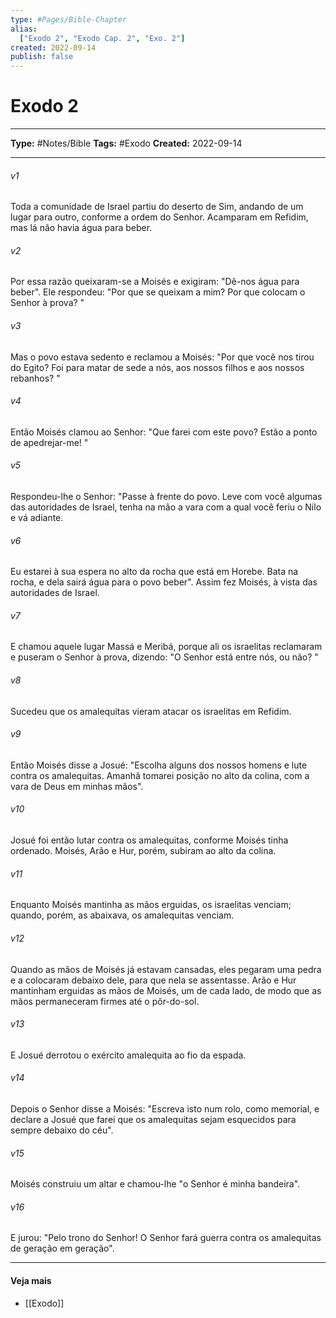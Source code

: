 ```yaml
---
type: #Pages/Bible-Chapter
alias:
  ["Exodo 2", "Exodo Cap. 2", "Exo. 2"]
created: 2022-09-14
publish: false
---
```


# Exodo 2

---

**Type:** #Notes/Bible
**Tags:** #Exodo
**Created:** 2022-09-14

---

###### v1
Toda a comunidade de Israel partiu do deserto de Sim, andando de um lugar para outro, conforme a ordem do Senhor. Acamparam em Refidim, mas lá não havia água para beber.
###### v2
Por essa razão queixaram-se a Moisés e exigiram: "Dê-nos água para beber". Ele respondeu: "Por que se queixam a mim? Por que colocam o Senhor à prova? "
###### v3
Mas o povo estava sedento e reclamou a Moisés: "Por que você nos tirou do Egito? Foi para matar de sede a nós, aos nossos filhos e aos nossos rebanhos? "
###### v4
Então Moisés clamou ao Senhor: "Que farei com este povo? Estão a ponto de apedrejar-me! "
###### v5
Respondeu-lhe o Senhor: "Passe à frente do povo. Leve com você algumas das autoridades de Israel, tenha na mão a vara com a qual você feriu o Nilo e vá adiante.
###### v6
Eu estarei à sua espera no alto da rocha que está em Horebe. Bata na rocha, e dela sairá água para o povo beber". Assim fez Moisés, à vista das autoridades de Israel.
###### v7
E chamou aquele lugar Massá e Meribá, porque ali os israelitas reclamaram e puseram o Senhor à prova, dizendo: "O Senhor está entre nós, ou não? "
###### v8
Sucedeu que os amalequitas vieram atacar os israelitas em Refidim.
###### v9
Então Moisés disse a Josué: "Escolha alguns dos nossos homens e lute contra os amalequitas. Amanhã tomarei posição no alto da colina, com a vara de Deus em minhas mãos".
###### v10
Josué foi então lutar contra os amalequitas, conforme Moisés tinha ordenado. Moisés, Arão e Hur, porém, subiram ao alto da colina.
###### v11
Enquanto Moisés mantinha as mãos erguidas, os israelitas venciam; quando, porém, as abaixava, os amalequitas venciam.
###### v12
Quando as mãos de Moisés já estavam cansadas, eles pegaram uma pedra e a colocaram debaixo dele, para que nela se assentasse. Arão e Hur mantinham erguidas as mãos de Moisés, um de cada lado, de modo que as mãos permaneceram firmes até o pôr-do-sol.
###### v13
E Josué derrotou o exército amalequita ao fio da espada.
###### v14
Depois o Senhor disse a Moisés: "Escreva isto num rolo, como memorial, e declare a Josué que farei que os amalequitas sejam esquecidos para sempre debaixo do céu".
###### v15
Moisés construiu um altar e chamou-lhe "o Senhor é minha bandeira".
###### v16
E jurou: "Pelo trono do Senhor! O Senhor fará guerra contra os amalequitas de geração em geração".


---

#### Veja mais

- [[Exodo]]
